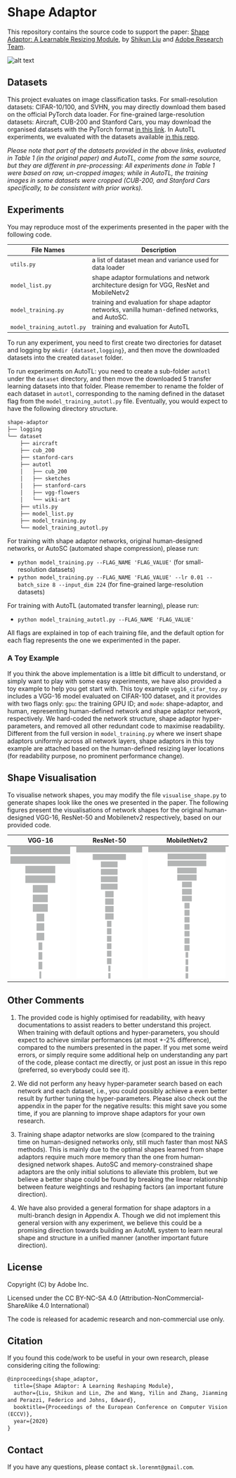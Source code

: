 # Shape Adaptor
This repository contains the source code to support the paper: [Shape Adaptor: A Learnable Resizing Module](https://shikun.io/pdfs/shape_adaptor.pdf), by [Shikun Liu](shikun.io) and [Adobe Research Team](https://research.adobe.com/). 

![alt text](visuals/resnet50.gif "Shape Visualisation of ResNet-50")



## Datasets
This project evaluates on image classification tasks. For small-resolution datasets: CIFAR-10/100, and SVHN, you may directly download them based on the official PyTorch data loader. For fine-grained large-resolution datasets: Aircraft, CUB-200 and Stanford Cars, you may download the organised datasets with the PyTorch format [in this link](https://www.dropbox.com/sh/m11soye2pj9gvv3/AAAv-aBKOQB65o_1BabkOghaa?dl=0). In AutoTL experiments, we evaluated with the datasets available [in this repo](https://github.com/arunmallya/piggyback). 

*Please note that part of the datasets provided in the above links, evaluated in Table 1 (in the original paper) and AutoTL, come from the same source, but they are different in pre-processing: All experiments done in Table 1 were based on raw, un-cropped images; while in AutoTL, the training images in some datasets were cropped (CUB-200, and Stanford Cars specifically, to be consistent with prior works).*

## Experiments
You may reproduce most of the experiments presented in the paper with the following code.

File Names | Description
---------- | -----------
`utils.py` | a list of dataset mean and variance used for data loader
`model_list.py` |  shape adaptor formulations and network architecture design for VGG, ResNet and MobileNetv2 
 `model_training.py` | training and evaluation for shape adaptor networks, vanilla human-defined networks, and AutoSC.
 `model_training_autotl.py`  | training and evaluation for AutoTL

To run any experiment, you need to first create two directories for dataset and logging by `mkdir {dataset,logging}`, and then move the downloaded datasets into the created `dataset` folder. 

To run experiments on AutoTL: you need to create a sub-folder `autotl` under the `dataset` directory, and then move the downloaded 5 transfer learning datasets into that folder. Please remember to rename the folder of each dataset in `autotl`, corresponding to the naming defined in the dataset flag from the  `model_training_autotl.py` file. Eventually, you would expect to have the following directory structure.

```
shape-adaptor
├── logging
└── dataset
    ├── aircraft    
    ├── cub_200  
    ├── stanford-cars
    ├── autotl
    │   ├── cub_200
    │   ├── sketches
    │   ├── stanford-cars
    │   ├── vgg-flowers
    │   └── wiki-art
    ├── utils.py
    ├── model_list.py
    ├── model_training.py
    └── model_training_autotl.py
```


For training with shape adaptor networks, original human-designed networks, or AutoSC (automated shape compression), please run: 

- `python model_training.py --FLAG_NAME 'FLAG_VALUE'` (for small-resolution datasets)
- `python model_training.py --FLAG_NAME 'FLAG_VALUE' --lr 0.01 --batch_size 8 --input_dim 224` (for fine-grained large-resolution datasets)

For training with AutoTL (automated transfer learning), please run: 

- `python model_training_autotl.py --FLAG_NAME 'FLAG_VALUE'`

All flags are explained in top of each training file, and the default option for each flag represents the one we experimented in the paper. 

### A Toy Example
If you think the above implementation is a little bit difficult to understand, or simply want to play with some easy experiments, we have also provided a toy example to help you get start with. This toy example `vgg16_cifar_toy.py` includes a VGG-16 model evaluated on CIFAR-100 dataset, and it provides with two flags only: `gpu`: the training GPU ID; and `mode`: shape-adaptor, and human, representing human-defined network and shape adaptor network, respectively. We hard-coded the network structure, shape adaptor hyper-parameters, and removed all other redundant code to maximise readability.  Different from the full version in  `model_training.py` where we insert shape adaptors uniformly across all network layers, shape adaptors in this toy example are attached based on the human-defined resizing layer locations (for readability purpose, no prominent performance change).  


## Shape Visualisation
To visualise network shapes, you may modify the file `visualise_shape.py` to generate shapes look like the ones we presented in the paper. The following figures present the visualisations of network shapes for the original human-designed VGG-16, ResNet-50 and Mobilenetv2 respectively, based on our provided code.

VGG-16 | ResNet-50 | MobiletNetv2
------- | --------| ------------
<img src="visuals/vgg16.png" alt="VGG-16" height="300"> | <img src="visuals/resnet50.png" alt="ResNet-50"  height="300">  | <img src="visuals/mobilenetv2.png" alt="MobileNetv2"  height="300">

## Other Comments
1. The provided code is highly optimised for readability, with heavy documentations to assist readers to better understand this project. When training with default options and hyper-parameters, you should expect to achieve similar performances (at most +-2\% difference), compared to the numbers presented in the paper. If you met some weird errors, or simply require some additional help on understanding any part of the code, please contact me directly, or just post an issue in this repo (preferred, so everybody could see it).

2.  We did not perform any heavy hyper-parameter search based on each network and each dataset, i.e., you could possibly achieve a even better result by further tuning the hyper-parameters. Please also check out the appendix in the paper for the negative results: this might save you some time, if you are planning to improve shape adaptors for your own research.

3. Training shape adaptor networks are slow (compared to the training time on human-designed networks only, still much faster than most NAS methods). This is mainly due to the optimal shapes learned from shape adaptors require much more memory than the one from human-designed network shapes. AutoSC and memory-constrained shape adaptors are the only initial solutions to alleviate this problem, but we believe a better shape could be found by breaking the linear relationship between feature weightings and reshaping factors (an important future direction).

4. We have also provided a general formation for shape adaptors in a multi-branch design in Appendix A. Though we did not implement this general version with any experiment, we believe this could be a promising direction towards building an AutoML system to learn neural shape and structure in a unified manner (another important future direction). 


## License
Copyright (C) by Adobe Inc.

Licensed under the CC BY-NC-SA 4.0 (Attribution-NonCommercial-ShareAlike 4.0 International)

The code is released for academic research and non-commercial use only.


## Citation
If you found this code/work to be useful in your own research, please considering citing the following:

```
@inproceedings{shape_adaptor,
  title={Shape Adaptor: A Learning Reshaping Module},
  author={Liu, Shikun and Lin, Zhe and Wang, Yilin and Zhang, Jianming and Perazzi, Federico and Johns, Edward},
  booktitle={Proceedings of the European Conference on Computer Vision (ECCV)},
  year={2020}
}
```


## Contact
If you have any questions, please contact `sk.lorenmt@gmail.com`.

